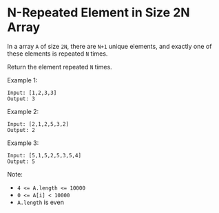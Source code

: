 # N-Repeated Element in Size 2N Array
In a array `A` of size `2N`, there are `N+1` unique elements, and exactly one of these elements is repeated `N` times.

Return the element repeated `N` times.

 

Example 1:
```
Input: [1,2,3,3]
Output: 3
```
Example 2:
```
Input: [2,1,2,5,3,2]
Output: 2
```
Example 3:
```
Input: [5,1,5,2,5,3,5,4]
Output: 5
```

Note:

- `4 <= A.length <= 10000`
- `0 <= A[i] < 10000`
- `A.length` is even